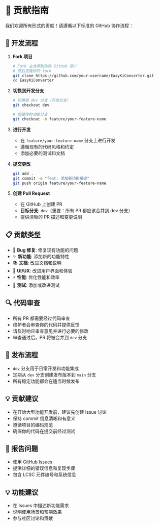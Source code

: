 # 🤝 贡献指南

我们欢迎所有形式的贡献！请遵循以下标准的 GitHub 协作流程：

## 🔄 开发流程

1. **Fork 项目**
   ```bash
   # Fork 主仓库到你的 GitHub 账户
   # 然后克隆你的 fork
   git clone https://github.com/your-username/EasyKiConverter.git
   cd EasyKiConverter
   ```

2. **切换到开发分支**
   ```bash
   # 切换到 dev 分支（开发分支）
   git checkout dev
   
   # 创建你的功能分支
   git checkout -b feature/your-feature-name
   ```

3. **进行开发**
   - 在 `feature/your-feature-name` 分支上进行开发
   - 遵循现有的代码风格和约定
   - 添加必要的测试和文档

4. **提交更改**
   ```bash
   git add .
   git commit -m "feat: 添加新功能描述"
   git push origin feature/your-feature-name
   ```

5. **创建 Pull Request**
   - 在 GitHub 上创建 PR
   - **目标分支**: `dev`（重要：所有 PR 都应该合并到 dev 分支）
   - 提供清晰的 PR 描述和变更说明

## 📋 贡献类型

- 🐛 **Bug 修复**: 修复现有功能的问题
- ✨ **新功能**: 添加新的功能特性
- 📚 **文档**: 改进文档和说明
- 🎨 **UI/UX**: 改进用户界面和体验
- ⚡ **性能**: 优化性能和效率
- 🧪 **测试**: 添加或改进测试

## 🔍 代码审查

- 所有 PR 都需要经过代码审查
- 维护者会审查你的代码并提供反馈
- 请及时响应审查意见并进行必要的修改
- 审查通过后，PR 将被合并到 `dev` 分支

## 🚀 发布流程

- `dev` 分支用于日常开发和功能集成
- 定期从 `dev` 分支创建发布版本到 `main` 分支
- 所有稳定功能都会在适当时候发布

## 💡 贡献建议

- 在开始大型功能开发前，建议先创建 Issue 讨论
- 保持 commit 信息清晰和有意义
- 遵循项目的编码规范
- 确保你的代码在提交前经过测试

## 🐛 报告问题
- 使用 [GitHub Issues](https://github.com/tangsangsimida/EasyKiConverter/issues)
- 提供详细的错误信息和复现步骤
- 包含 LCSC 元件编号和系统信息

## 💡 功能建议
- 在 Issues 中描述新功能需求
- 说明使用场景和预期效果
- 参与社区讨论和贡献